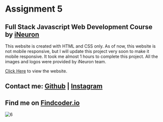 # Assignment 5

## Full Stack Javascript Web Development Course by [iNeuron](https://ineuron.ai/)

This website is created with HTML and CSS only. As of now, this website is not mobile responsive, but I will update this project very soon to make it mobile responsive. It took me almost 1 hours to complete this project. All the images and logos were provided by iNeuron team.

[Click Here](https://plantpage-ineuronproject6.netlify.app) to view the website.


## Contact me:  [Github](https://github.com/yuvanbharathin) |  [Instagram](https://www.instagram.com/_yuvan.__/)
## Find me on [Findcoder.io](https://www.findcoder.io/u/yuvanbharathi)


![6](https://user-images.githubusercontent.com/109664373/215485574-11c53057-e24b-4219-8cbb-151918845b25.png)
